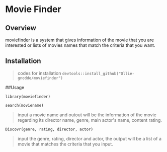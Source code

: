 # Movie Finder


## Overview
moviefinder is a system that gives information of the movie that you are interested or lists of movies names that match the criteria that you want. 

Installation
---
> codes for installation
> `devtools::install_github("Ollie-gnodde/moviefinder")`
> 

##Usage

`library(moviefinder)`

`search(moviename)`
>input a movie name and outout will be the information of the movie regarding its director name, genre, main actor's name, content rating.

`Discovr(genre, rating, director, actor)`
>input the genre, rating, director and actor, the output will be a list of a movie that matches the criteria that you input.


